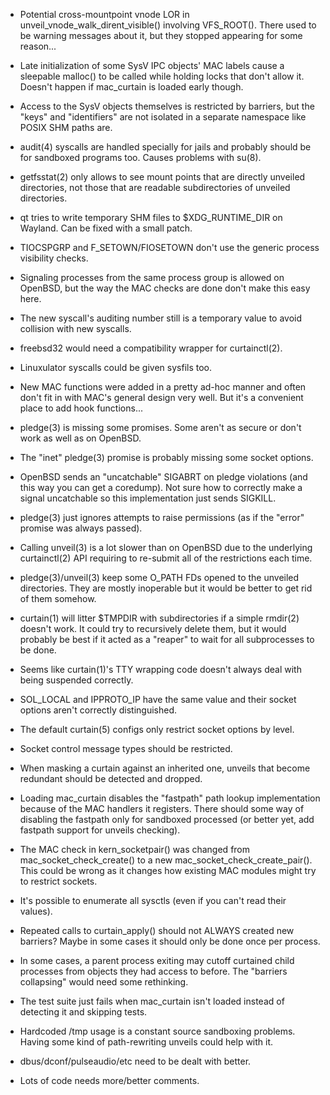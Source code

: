 - Potential cross-mountpoint vnode LOR in unveil_vnode_walk_dirent_visible()
  involving VFS_ROOT().  There used to be warning messages about it, but they
  stopped appearing for some reason...

- Late initialization of some SysV IPC objects' MAC labels cause a sleepable
  malloc() to be called while holding locks that don't allow it.  Doesn't
  happen if mac_curtain is loaded early though.

- Access to the SysV objects themselves is restricted by barriers, but the
  "keys" and "identifiers" are not isolated in a separate namespace like POSIX
  SHM paths are.

- audit(4) syscalls are handled specially for jails and probably should be for
  sandboxed programs too.  Causes problems with su(8).

- getfsstat(2) only allows to see mount points that are directly unveiled
  directories, not those that are readable subdirectories of unveiled
  directories.

- qt tries to write temporary SHM files to $XDG_RUNTIME_DIR on Wayland. Can be
  fixed with a small patch.

- TIOCSPGRP and F_SETOWN/FIOSETOWN don't use the generic process visibility checks.

- Signaling processes from the same process group is allowed on OpenBSD, but
  the way the MAC checks are done don't make this easy here.

- The new syscall's auditing number still is a temporary value to avoid
  collision with new syscalls.

- freebsd32 would need a compatibility wrapper for curtainctl(2).

- Linuxulator syscalls could be given sysfils too.

- New MAC functions were added in a pretty ad-hoc manner and often don't fit in
  with MAC's general design very well.  But it's a convenient place to add hook
  functions...

- pledge(3) is missing some promises.  Some aren't as secure or don't work as
  well as on OpenBSD.

- The "inet" pledge(3) promise is probably missing some socket options.

- OpenBSD sends an "uncatchable" SIGABRT on pledge violations (and this way you
  can get a coredump).  Not sure how to correctly make a signal uncatchable so
  this implementation just sends SIGKILL.

- pledge(3) just ignores attempts to raise permissions (as if the "error"
  promise was always passed).

- Calling unveil(3) is a lot slower than on OpenBSD due to the underlying
  curtainctl(2) API requiring to re-submit all of the restrictions each time.

- pledge(3)/unveil(3) keep some O_PATH FDs opened to the unveiled directories.
  They are mostly inoperable but it would be better to get rid of them somehow.

- curtain(1) will litter $TMPDIR with subdirectories if a simple rmdir(2)
  doesn't work.  It could try to recursively delete them, but it would probably
  be best if it acted as a "reaper" to wait for all subprocesses to be done.

- Seems like curtain(1)'s TTY wrapping code doesn't always deal with being
  suspended correctly.

- SOL_LOCAL and IPPROTO_IP have the same value and their socket options aren't
  correctly distinguished.

- The default curtain(5) configs only restrict socket options by level.

- Socket control message types should be restricted.

- When masking a curtain against an inherited one, unveils that become
  redundant should be detected and dropped.

- Loading mac_curtain disables the "fastpath" path lookup implementation
  because of the MAC handlers it registers.  There should some way of disabling
  the fastpath only for sandboxed processed (or better yet, add fastpath
  support for unveils checking).

- The MAC check in kern_socketpair() was changed from mac_socket_check_create()
  to a new mac_socket_check_create_pair().  This could be wrong as it changes
  how existing MAC modules might try to restrict sockets.

- It's possible to enumerate all sysctls (even if you can't read their values).

- Repeated calls to curtain_apply() should not ALWAYS created new barriers?
  Maybe in some cases it should only be done once per process.

- In some cases, a parent process exiting may cutoff curtained child processes
  from objects they had access to before.  The "barriers collapsing" would need
  some rethinking.

- The test suite just fails when mac_curtain isn't loaded instead of detecting
  it and skipping tests.

- Hardcoded /tmp usage is a constant source sandboxing problems.  Having some
  kind of path-rewriting unveils could help with it.

- dbus/dconf/pulseaudio/etc need to be dealt with better.

- Lots of code needs more/better comments.

